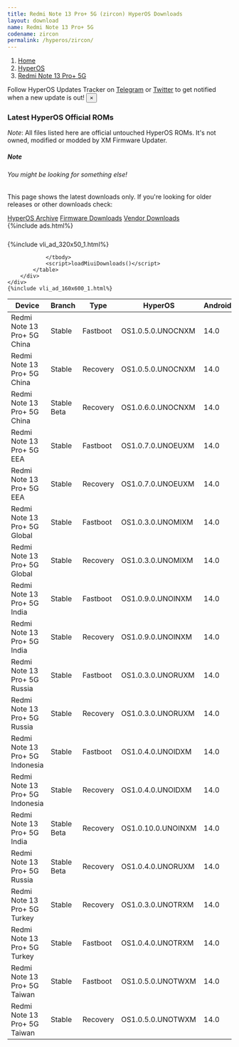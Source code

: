 ```yaml
---
title: Redmi Note 13 Pro+ 5G (zircon) HyperOS Downloads
layout: download
name: Redmi Note 13 Pro+ 5G
codename: zircon
permalink: /hyperos/zircon/
---
```

<nav aria-label="breadcrumb">
    <ol class="breadcrumb">
        <li class="breadcrumb-item"><a href="/">Home</a></li>
        <li class="breadcrumb-item"><a href="/hyperos/">HyperOS</a></li>
        <li class="breadcrumb-item active" aria-current="page"><a href="/hyperos/zircon/">Redmi Note 13 Pro+ 5G</a></li>
    </ol>
</nav>
<div class="alert alert-primary alert-dismissible fade show" role="alert">
    Follow HyperOS Updates Tracker on <a href="https://t.me/MIUIUpdatesTracker" class="alert-link">Telegram</a>
     or <a href="https://twitter.com/MiFwUpdater" class="alert-link">Twitter</a> to get notified when a new update is out!
    <button type="button" class="close" data-dismiss="alert" aria-label="Close">
        <span aria-hidden="true">&times;</span>
    </button>
</div>

### Latest HyperOS Official ROMs
*Note*: All files listed here are official untouched HyperOS ROMs. It's not owned, modified or modded by XM Firmware Updater.
<div class="card">
  <div class="card-body">
    <h5 class="card-title">Note</h5>
    <h6 class="card-subtitle mb-2 text-muted">You might be looking for something else!</h6>
    <p class="card-text">This page shows the latest downloads only.
     If you're looking for older releases or other downloads check:</p>
    <a href="/archive/hyperos/zircon/" class="card-link">HyperOS Archive</a>
    <a href="/firmware/zircon/" class="card-link">Firmware Downloads</a>
    <a href="/vendor/zircon/" class="card-link">Vendor Downloads</a>
  </div>
</div>
{%include ads.html%}
<div class="row justify-content-center">
    <div class="col-10">
        <div class="table-responsive-md" style="margin-top: 25px;">
            {%include vli_ad_320x50_1.html%}
            <table id="miui" class="display dt-responsive nowrap compact table table-striped table-hover table-sm">
                <thead class="thead-dark">
                    <tr>
                        <th data-ref="device">Device</th>
                        <th data-ref="branch">Branch</th>
                        <th data-ref="type">Type</th>
                        <th data-ref="miui">HyperOS</th>
                        <th data-ref="android">Android</th>
                        <th data-ref="size">Size</th>
                        <th data-ref="size">Date</th>
                        <th data-ref="link">Link</th>
                    </tr>
                </thead>
                <tbody>
                <tr><td>Redmi Note 13 Pro+ 5G China</td><td>Stable</td><td>Fastboot</td><td>OS1.0.5.0.UNOCNXM</td><td>14.0</td><td>7.8 GB</td><td>2024-07-22</td><td><a href="/hyperos/zircon/stable/OS1.0.5.0.UNOCNXM/">Download</a></td></tr>
<tr><td>Redmi Note 13 Pro+ 5G China</td><td>Stable</td><td>Recovery</td><td>OS1.0.5.0.UNOCNXM</td><td>14.0</td><td>6.2 GB</td><td>2024-07-30</td><td><a href="/hyperos/zircon/stable/OS1.0.5.0.UNOCNXM/">Download</a></td></tr>
<tr><td>Redmi Note 13 Pro+ 5G China</td><td>Stable Beta</td><td>Recovery</td><td>OS1.0.6.0.UNOCNXM</td><td>14.0</td><td>6.2 GB</td><td>2024-08-29</td><td><a href="/hyperos/zircon/stable beta/OS1.0.6.0.UNOCNXM/">Download</a></td></tr>
<tr><td>Redmi Note 13 Pro+ 5G EEA</td><td>Stable</td><td>Fastboot</td><td>OS1.0.7.0.UNOEUXM</td><td>14.0</td><td>8.5 GB</td><td>2024-07-22</td><td><a href="/hyperos/zircon/stable/OS1.0.7.0.UNOEUXM/">Download</a></td></tr>
<tr><td>Redmi Note 13 Pro+ 5G EEA</td><td>Stable</td><td>Recovery</td><td>OS1.0.7.0.UNOEUXM</td><td>14.0</td><td>5.8 GB</td><td>2024-07-30</td><td><a href="/hyperos/zircon/stable/OS1.0.7.0.UNOEUXM/">Download</a></td></tr>
<tr><td>Redmi Note 13 Pro+ 5G Global</td><td>Stable</td><td>Fastboot</td><td>OS1.0.3.0.UNOMIXM</td><td>14.0</td><td>8.8 GB</td><td>2024-07-08</td><td><a href="/hyperos/zircon/stable/OS1.0.3.0.UNOMIXM/">Download</a></td></tr>
<tr><td>Redmi Note 13 Pro+ 5G Global</td><td>Stable</td><td>Recovery</td><td>OS1.0.3.0.UNOMIXM</td><td>14.0</td><td>5.8 GB</td><td>2024-07-17</td><td><a href="/hyperos/zircon/stable/OS1.0.3.0.UNOMIXM/">Download</a></td></tr>
<tr><td>Redmi Note 13 Pro+ 5G India</td><td>Stable</td><td>Fastboot</td><td>OS1.0.9.0.UNOINXM</td><td>14.0</td><td>7.4 GB</td><td>2024-07-23</td><td><a href="/hyperos/zircon/stable/OS1.0.9.0.UNOINXM/">Download</a></td></tr>
<tr><td>Redmi Note 13 Pro+ 5G India</td><td>Stable</td><td>Recovery</td><td>OS1.0.9.0.UNOINXM</td><td>14.0</td><td>5.6 GB</td><td>2024-08-07</td><td><a href="/hyperos/zircon/stable/OS1.0.9.0.UNOINXM/">Download</a></td></tr>
<tr><td>Redmi Note 13 Pro+ 5G Russia</td><td>Stable</td><td>Fastboot</td><td>OS1.0.3.0.UNORUXM</td><td>14.0</td><td>8.6 GB</td><td>2024-07-12</td><td><a href="/hyperos/zircon/stable/OS1.0.3.0.UNORUXM/">Download</a></td></tr>
<tr><td>Redmi Note 13 Pro+ 5G Russia</td><td>Stable</td><td>Recovery</td><td>OS1.0.3.0.UNORUXM</td><td>14.0</td><td>5.6 GB</td><td>2024-07-22</td><td><a href="/hyperos/zircon/stable/OS1.0.3.0.UNORUXM/">Download</a></td></tr>
<tr><td>Redmi Note 13 Pro+ 5G Indonesia</td><td>Stable</td><td>Fastboot</td><td>OS1.0.4.0.UNOIDXM</td><td>14.0</td><td>8.2 GB</td><td>2024-08-23</td><td><a href="/hyperos/zircon/stable/OS1.0.4.0.UNOIDXM/">Download</a></td></tr>
<tr><td>Redmi Note 13 Pro+ 5G Indonesia</td><td>Stable</td><td>Recovery</td><td>OS1.0.4.0.UNOIDXM</td><td>14.0</td><td>5.7 GB</td><td>2024-08-30</td><td><a href="/hyperos/zircon/stable/OS1.0.4.0.UNOIDXM/">Download</a></td></tr>
<tr><td>Redmi Note 13 Pro+ 5G India</td><td>Stable Beta</td><td>Recovery</td><td>OS1.0.10.0.UNOINXM</td><td>14.0</td><td>5.6 GB</td><td>2024-08-29</td><td><a href="/hyperos/zircon/stable beta/OS1.0.10.0.UNOINXM/">Download</a></td></tr>
<tr><td>Redmi Note 13 Pro+ 5G Russia</td><td>Stable Beta</td><td>Recovery</td><td>OS1.0.4.0.UNORUXM</td><td>14.0</td><td>5.7 GB</td><td>2024-08-28</td><td><a href="/hyperos/zircon/stable beta/OS1.0.4.0.UNORUXM/">Download</a></td></tr>
<tr><td>Redmi Note 13 Pro+ 5G Turkey</td><td>Stable</td><td>Recovery</td><td>OS1.0.3.0.UNOTRXM</td><td>14.0</td><td>5.7 GB</td><td>2024-08-14</td><td><a href="/hyperos/zircon/stable/OS1.0.3.0.UNOTRXM/">Download</a></td></tr>
<tr><td>Redmi Note 13 Pro+ 5G Turkey</td><td>Stable</td><td>Fastboot</td><td>OS1.0.4.0.UNOTRXM</td><td>14.0</td><td>7.8 GB</td><td>2024-08-23</td><td><a href="/hyperos/zircon/stable/OS1.0.4.0.UNOTRXM/">Download</a></td></tr>
<tr><td>Redmi Note 13 Pro+ 5G Taiwan</td><td>Stable</td><td>Fastboot</td><td>OS1.0.5.0.UNOTWXM</td><td>14.0</td><td>7.6 GB</td><td>2024-08-20</td><td><a href="/hyperos/zircon/stable/OS1.0.5.0.UNOTWXM/">Download</a></td></tr>
<tr><td>Redmi Note 13 Pro+ 5G Taiwan</td><td>Stable</td><td>Recovery</td><td>OS1.0.5.0.UNOTWXM</td><td>14.0</td><td>5.7 GB</td><td>2024-08-27</td><td><a href="/hyperos/zircon/stable/OS1.0.5.0.UNOTWXM/">Download</a></td></tr>

                </tbody>
                <script>loadMiuiDownloads()</script>
            </table>
        </div>
    </div>
    {%include vli_ad_160x600_1.html%}
</div>
